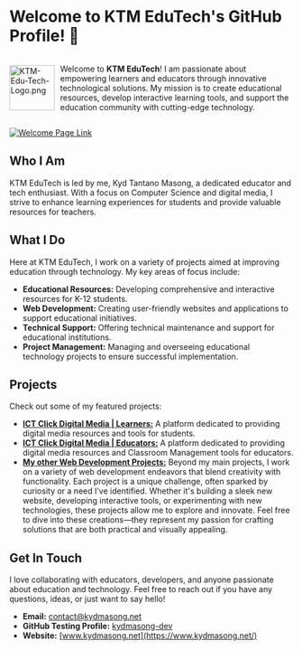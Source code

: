 # Welcome to KTM EduTech's GitHub Profile! 👋

<div style="display: flex; align-items: center;">
    <img src="https://i.ibb.co/z4QWGJZ/KTM-Edu-Tech-Logo.png" alt="KTM-Edu-Tech-Logo.png" style="width: auto; height: 80px; margin-right: 10px;">
    <p>Welcome to <b>KTM EduTech</b>! I am passionate about empowering learners and educators through innovative technological solutions. My mission is to create educational resources, develop interactive learning tools, and support the education community with cutting-edge technology.</p>
</div>

[![Welcome Page Link](https://i.ibb.co/dKkFsYq/welcomepage.png)](https://ktm-edutech.github.io/KTM-EduTech/)

## Who I Am
KTM EduTech is led by me, Kyd Tantano Masong, a dedicated educator and tech enthusiast. With a focus on Computer Science and digital media, I strive to enhance learning experiences for students and provide valuable resources for teachers.

## What I Do
Here at KTM EduTech, I work on a variety of projects aimed at improving education through technology. My key areas of focus include:

- **Educational Resources:** Developing comprehensive and interactive resources for K-12 students.
- **Web Development:** Creating user-friendly websites and applications to support educational initiatives.
- **Technical Support:** Offering technical maintenance and support for educational institutions.
- **Project Management:** Managing and overseeing educational technology projects to ensure successful implementation.

## Projects
Check out some of my featured projects:

- [**ICT Click Digital Media | Learners:**](https://ictdir.net/) A platform dedicated to providing digital media resources and tools for students.
- [**ICT Click Digital Media | Educators:**](https://www.ictclickdigitalmedia.net/) A platform dedicated to providing digital media resources and Classroom Management tools for educators.
- [**My other Web Development Projects:**](https://github.com/kydmasong-dev) Beyond my main projects, I work on a variety of web development endeavors that blend creativity with functionality. Each project is a unique challenge, often sparked by curiosity or a need I’ve identified. Whether it's building a sleek new website, developing interactive tools, or experimenting with new technologies, these projects allow me to explore and innovate. Feel free to dive into these creations—they represent my passion for crafting solutions that are both practical and visually appealing.

## Get In Touch
I love collaborating with educators, developers, and anyone passionate about education and technology. Feel free to reach out if you have any questions, ideas, or just want to say hello!

- **Email:** [contact@kydmasong.net](mailto:contact@kydmasong.net)
- **GitHub Testing Profile:** [kydmasong-dev](https://github.com/kydmasong-dev)
- **Website:** [www.kydmasong.net](https://www.kydmasong.net/)


